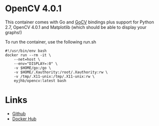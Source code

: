 # OpenCV 4.0.1 
This container comes with Go and [GoCV](https://gocv.io/) bindings plus support for Python 2.7, OpenCV 4.0.1 and Matplotlib (which should be able to display your graphs!)

To run the container, use the following run.sh 

```
#!/usr/bin/env bash
docker run --rm -it \
    --net=host \
    --env="DISPLAY=:0" \
    -v $HOME/go:/go \
    -v $HOME/.Xauthority:/root/.Xauthority:rw \
    -v /tmp/.X11-unix:/tmp/.X11-unix:rw \
    eyjhb/opencv:latest bash
```

# Links

- [Github](https://github.com/eyJhb/docker-images/tree/master/tools/opencv)
- [Docker Hub](https://hub.docker.com/r/eyjhb/opencv)
